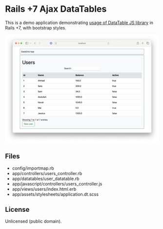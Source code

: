 # Rails +7 Ajax DataTables

This is a demo application demonstrating [usage of DataTable JS library](https://datatables.net/) in Rails +7, with bootstrap styles.


![screenshot](https://raw.githubusercontent.com/abarrak/rails-ajax-datatables-demo/main/docs/screenshot.png)


## Files

* config/importmap.rb
* app/controllers/users_controller.rb
* app/datatables/user_datatable.rb
* app/javascript/controllers/users_controller.js
* app/views/users/index.html.erb
* app/assets/stylesheets/application.dt.scss

## License

Unlicensed (public domain).
